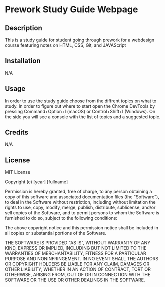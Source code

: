 # Prework Study Guide Webpage

## Description

This is a study guide for student going through prework for a webdesign course featuring notes on HTML, CSS, Git, and JAVAScript


## Installation 

N/A

## Usage

In order to use the study guide choose from the diffrent topics on what to study. In order to figure out where to start open the Chrome DevTools by pressing Command+Option+I (macOS) or Control+Shift+I (Windows). On the side you will see a console with the list of topics and a suggested topic.


## Credits

N/A

## License

MIT License

Copyright (c) [year] [fullname]

Permission is hereby granted, free of charge, to any person obtaining a copy
of this software and associated documentation files (the "Software"), to deal
in the Software without restriction, including without limitation the rights
to use, copy, modify, merge, publish, distribute, sublicense, and/or sell
copies of the Software, and to permit persons to whom the Software is
furnished to do so, subject to the following conditions:

The above copyright notice and this permission notice shall be included in all
copies or substantial portions of the Software.

THE SOFTWARE IS PROVIDED "AS IS", WITHOUT WARRANTY OF ANY KIND, EXPRESS OR
IMPLIED, INCLUDING BUT NOT LIMITED TO THE WARRANTIES OF MERCHANTABILITY,
FITNESS FOR A PARTICULAR PURPOSE AND NONINFRINGEMENT. IN NO EVENT SHALL THE
AUTHORS OR COPYRIGHT HOLDERS BE LIABLE FOR ANY CLAIM, DAMAGES OR OTHER
LIABILITY, WHETHER IN AN ACTION OF CONTRACT, TORT OR OTHERWISE, ARISING FROM,
OUT OF OR IN CONNECTION WITH THE SOFTWARE OR THE USE OR OTHER DEALINGS IN THE
SOFTWARE.


